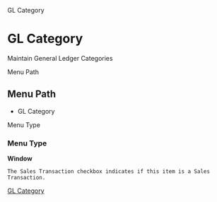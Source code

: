 
GL Category
# GL Category


Maintain General Ledger Categories

Menu Path
## Menu Path



- GL Category

Menu Type
### Menu Type

**Window**

```
The Sales Transaction checkbox indicates if this item is a Sales Transaction.
```

[GL Category](../../functional-guide/window/window-gl-category.md)